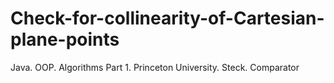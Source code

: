 # Check-for-collinearity-of-Cartesian-plane-points
Java. OOP. Algorithms Part 1. Princeton University. Steck. Comparator
